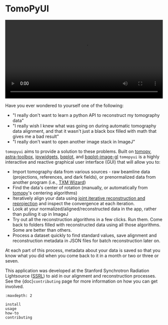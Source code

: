 # TomoPyUI

<video controls width="100%">
  <source src="_static/videos/front_page.mp4" type="video/mp4">
</video>

Have you ever wondered to yourself one of the following:

- "I really don't want to learn a python API to reconstruct my tomography data"
- "I really wish I knew what was going on during automatic tomography data alignment, and that it wasn't just a black box filled with math that gives me a bad result"
- "I really don't want to open another image stack in ImageJ"

`tomopyui` aims to provide a solution to these problems. Built on [tomopy](https://tomopy.readthedocs.io/en/latest/), [astra-toolbox](http://www.astra-toolbox.com/docs/install.html), [ipywidgets](https://ipywidgets.readthedocs.io/en/latest/), [bqplot](https://bqplot.github.io/bqplot/), and [bqplot-image-gl](https://pypi.org/project/bqplot-image-gl/)  `tomopyui` is a highly interactive and reactive graphical user interface (GUI) that will allow you to:

- Import tomography data from various sources - raw beamline data (projections, references, and dark fields), or prenormalized data from another program (i.e., [TXM Wizard](https://sourceforge.net/projects/txm-wizard/))
- Find the data's center of rotation (manually, or automatically from [tomopy](https://tomopy.readthedocs.io/en/latest/)'s centering algorithms)
- Iteratively align your data using [joint iterative reconstruction and reprojection](https://www.nature.com/articles/s41598-017-12141-9.pdf) and inspect the convergence at each iteration.
- Look at your normalized/aligned/reconstructed data in the app, rather than pulling it up in ImageJ
- Try out all the reconstruction algorithms in a few clicks. Run them. Come back to folders filled with reconstructed data using all those algorithms. Some are better than others.
- Process a dataset quickly to find standard values, save alignment and reconstruction metadata in JSON files for batch reconstruction later on.

At each part of this process, metadata about your data is saved so that you know what you did when you come back to it in a month or two or three or seven.

This application was developed at the Stanford Synchrotron Radiation Lightsource ([SSRL](https://www-ssrl.slac.stanford.edu/)) to aid in our alignment and reconstruction processes. See the {doc}`contributing` page for more information on how you can get involved.

```{toctree}
:maxdepth: 2

install
usage
how-to
contributing
```
